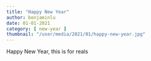 ```yaml
---
title: "Happy New Year"
author: benjaminlu
date: 01-01-2021
category: [ new-year ]
thumbnail: "/user/media/2021/01/happy-new-year.jpg"
---
```

Happy New Year, this is for reals
